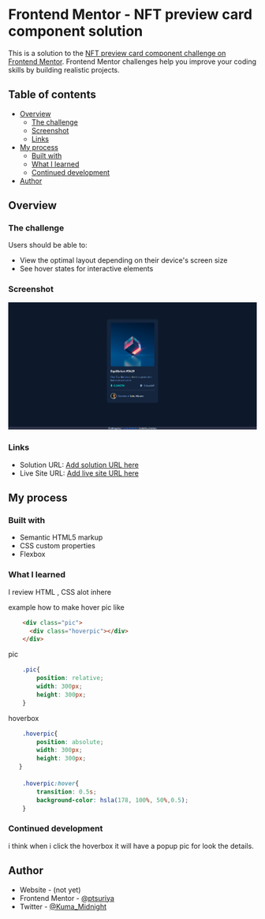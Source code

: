 # Frontend Mentor - NFT preview card component solution

This is a solution to the [NFT preview card component challenge on Frontend Mentor](https://www.frontendmentor.io/challenges/nft-preview-card-component-SbdUL_w0U). Frontend Mentor challenges help you improve your coding skills by building realistic projects. 

## Table of contents

- [Overview](#overview)
  - [The challenge](#the-challenge)
  - [Screenshot](#screenshot)
  - [Links](#links)
- [My process](#my-process)
  - [Built with](#built-with)
  - [What I learned](#what-i-learned)
  - [Continued development](#continued-development)
- [Author](#author)


## Overview

### The challenge

Users should be able to:

- View the optimal layout depending on their device's screen size
- See hover states for interactive elements

### Screenshot

![](./images/scr.png)

### Links

- Solution URL: [Add solution URL here](https://your-solution-url.com)
- Live Site URL: [Add live site URL here](https://your-live-site-url.com)

## My process

### Built with

- Semantic HTML5 markup
- CSS custom properties
- Flexbox



### What I learned

I review HTML , CSS alot inhere

example how to make hover pic like

```html
    <div class="pic">
      <div class="hoverpic"></div>
    </div>
```

pic
```css
    .pic{
        position: relative;
        width: 300px;
        height: 300px;
    }


```
hoverbox
```css
    .hoverpic{
        position: absolute;
        width: 300px;
        height: 300px;
   }

    .hoverpic:hover{
        transition: 0.5s;
        background-color: hsla(178, 100%, 50%,0.5);
    }

```


### Continued development

i think when i click the hoverbox it will have a popup pic for look the details.

## Author

- Website - (not yet)
- Frontend Mentor - [@ptsuriya](https://www.frontendmentor.io/profile/ptsuriya)
- Twitter - [@Kuma_Midnight](https://twitter.com/Kuma_Midnight)

